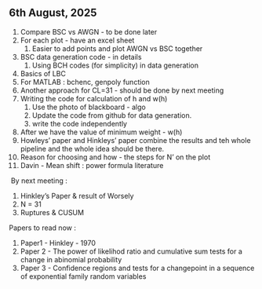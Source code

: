 ## 6th August, 2025

1. Compare BSC vs AWGN - to be done later 
2. For each plot - have an excel sheet 
    1. Easier to add points and plot AWGN vs BSC together 
3. BSC data generation code - in details
    1. Using BCH codes (for simplicity) in data generation 
4. Basics of LBC 
5. For MATLAB : bchenc, genpoly function 
6. Another approach for CL=31 - should be done by next meeting
7. Writing the code for calculation of h and w(h) 
    1. Use the photo of blackboard - algo 
    2. Update the code from github for data generation. 
    3. write the code independently 
8. After we have the value of minimum weight - w(h) 
9. Howleys’ paper and Hinkleys’ paper combine the results and teh whole pipeline and the whole idea should be there. 
10. Reason for choosing and how - the steps for N’ on the plot
11. Davin - Mean shift : power formula literature 


 By next meeting : 
1. Hinkley’s Paper & result of Worsely 
2. N = 31 
3. Ruptures & CUSUM 

Papers to read now : 
1. Paper1 - Hinkley - 1970
2. Paper 2 - The power of likelihod ratio and cumulative sum tests for a change in abinomial probability
3. Paper 3 - Confidence regions and tests for a changepoint in a sequence of exponential family random variables
